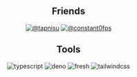 <h2 align="center">Friends</h2>
<p align="center">
<a href="https://github.com/tapnisu"><img src="https://img.shields.io/badge/-tapnisu-000000?style=for-the-badge" alt="@tapnisu"></a>
<a href="https://github.com/constant10fps"><img src="https://img.shields.io/badge/-constant0fps-000000?style=for-the-badge" alt="@constant0fps"></a>
</p>

<h2 align="center">Tools</h2>
<p align="center">
<img src="https://img.shields.io/badge/-TypeScript-000000?style=for-the-badge&logo=TypeScript" alt="typescript">
<img src="https://img.shields.io/badge/-Deno-000000?style=for-the-badge&logo=deno" alt="deno">
<img src="https://img.shields.io/badge/-Fresh-000000?style=for-the-badge&logo=fresh" alt="fresh">
<img src="https://img.shields.io/badge/-Tailwind%20CSS-000000?style=for-the-badge&logo=tailwindcss" alt="tailwindcss">
</p>
